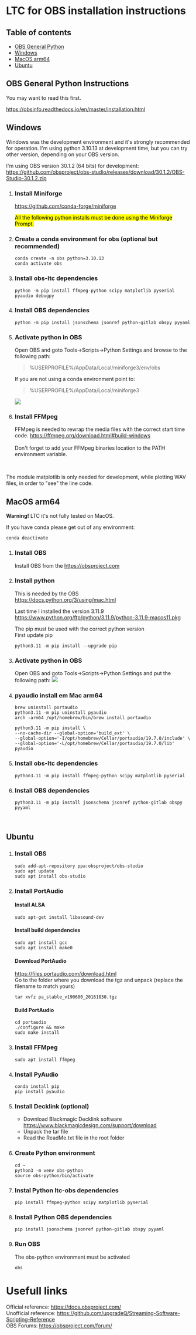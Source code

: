 # LTC for OBS installation instructions

## Table of contents

- [OBS General Python](#obs-python)
- [Windows](#windows-install)
- [MacOS arm64](#macos-install)
- [Ubuntu](#ubuntu-install)

<h2 id="obs-python">OBS General Python Instructions</h2>
You may want to read this first.   

https://obsinfo.readthedocs.io/en/master/installation.html


<h2 id="windows-install">Windows</h2>

Windows was the development environment and it's strongly recommended for operation.
I'm using python 3.10.13 at development time, but you can try other version, depending on your OBS version.  

I'm using OBS version 30.1.2 (64 bits) for development:
https://github.com/obsproject/obs-studio/releases/download/30.1.2/OBS-Studio-30.1.2.zip

1. ### Install Miniforge
    https://github.com/conda-forge/miniforge

    <mark>All the following python installs must be done using the Miniforge Prompt.</mark>

1. ### Create a conda environment for obs (optional but recommended)
    ```
    conda create -n obs python=3.10.13
    conda activate obs
    ```

1. ### Install obs-ltc dependencies

    ```
    python -m pip install ffmpeg-python scipy matplotlib pyserial pyaudio debugpy
    ```

1. ### Install OBS dependencies
    ```
    python -m pip install jsonschema jsonref python-gitlab obspy pyyaml
    ```

1. ### Activate python in OBS
    Open OBS and goto Tools->Scripts->Python Settings and browse to the following path:

    > %USERPROFILE%/AppData/Local/miniforge3/env/obs


    If you are not using a conda environment point to:
    > %USERPROFILE%/AppData/Local/miniforge3

    ![](/images/obs_python_settings_windows.png)

1. ### Install FFMpeg
    FFMpeg is needed to rewrap the media files with the correct start time code.
    https://ffmpeg.org/download.html#build-windows  
    <br>
    Don't forget to add your FFMpeg binaries location to the PATH environment variable. 

<br>

The module matplotlib is only needed for development, while plotting WAV files, in order to "see" the line code.  

<h2 id="macos-install">MacOS arm64</h2>

**Warning!** LTC it's not fully tested on MacOS.

If you have conda please get out of any environment:
````
conda deactivate
````

1. ### Install OBS
    Install OBS from the https://obsproject.com

1. ### Install python
    This is needed by the OBS  
    https://docs.python.org/3/using/mac.html

    Last time I installed the version 3.11.9  
    https://www.python.org/ftp/python/3.11.9/python-3.11.9-macos11.pkg

    The pip must be used with the correct python version  
    First update pip

    ```
    python3.11 -m pip install --upgrade pip
    ```
1. ### Activate python in OBS
    Open OBS and goto Tools->Scripts->Python Settings and put the following path:
    ![](/images/obs_python_settings_mac.png)

1. ### pyaudio install em Mac arm64
    ```
    brew uninstall portaudio
    python3.11 -m pip uninstall pyaudio
    arch -arm64 /opt/homebrew/bin/brew install portaudio
    ```
    ```
    python3.11 -m pip install \
    --no-cache-dir --global-option='build_ext' \
    --global-option='-I/opt/homebrew/Cellar/portaudio/19.7.0/include' \
    --global-option='-L/opt/homebrew/Cellar/portaudio/19.7.0/lib' pyaudio
    ````


1. ### Install obs-ltc dependencies

    ```
    python3.11 -m pip install ffmpeg-python scipy matplotlib pyserial
    ```

1. ### Install OBS dependencies
    ````
    python3.11 -m pip install jsonschema jsonref python-gitlab obspy pyyaml
    ````   
<br>

<h2 id="ubuntu-install">Ubuntu</h2>

1. ### Install OBS 
    ```
    sudo add-apt-repository ppa:obsproject/obs-studio
    sudo apt update
    sudo apt install obs-studio
    ```
1. ### Install PortAudio
    #### Install ALSA
    ```
    sudo apt-get install libasound-dev
    ```
    #### Install build dependencies
    ```
    sudo apt install gcc
    sudo apt install make0
    ```
    #### Download PortAudio
    https://files.portaudio.com/download.html  
    Go to the folder where you download the tgz and unpack (replace the filename to match yours)
    ```
    tar xvfz pa_stable_v190600_20161030.tgz
    ```
    #### Build PortAudio
    ```
    cd portaudio
    ./configure && make
    sudo make install
    ```
1. ### Install FFMpeg
    ```
    sudo apt install ffmpeg
    ```
1. ### Install PyAudio
    ```
    conda install pip
    pip install pyaudio
    ```

1. ### Install Decklink (optional)
    - Download Blackmagic Decklink software
    https://www.blackmagicdesign.com/support/download
    - Unpack the tar file
    - Read the ReadMe.txt file in the root folder

1. ### Create Python environment

    ```
    cd ~
    python3 -m venv obs-python
    source obs-python/bin/activate
    ```

1. ### Instal Python ltc-obs dependencies
    ```
    pip install ffmpeg-python scipy matplotlib pyserial
    ```

1. ### Install Python OBS dependencies
    ```
    pip install jsonschema jsonref python-gitlab obspy pyyaml
    ```

1. ### Run OBS
    The obs-python environment must be activated
    ```
    obs
    ```

# Usefull links
Official reference: 
https://docs.obsproject.com/  
Unofficial reference: 
https://github.com/upgradeQ/Streaming-Software-Scripting-Reference  
OBS Forums: https://obsproject.com/forum/